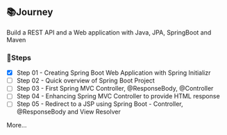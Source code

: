 
## 📚Journey
Build a REST API and a Web application with Java, JPA, SpringBoot and Maven

### 👠Steps
- [x]  Step 01 - Creating Spring Boot Web Application with Spring Initializr
- [ ]  Step 02 - Quick overview of Spring Boot Project
- [ ]  Step 03 - First Spring MVC Controller, @ResponseBody, @Controller
- [ ]  Step 04 - Enhancing Spring MVC Controller to provide HTML response
- [ ]  Step 05 - Redirect to a JSP using Spring Boot - Controller, @ResponseBody and View Resolver

More...
